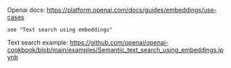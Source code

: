 Openai docs: https://platform.openai.com/docs/guides/embeddings/use-cases

    see "Text search using embeddings"



Text search example: https://github.com/openai/openai-cookbook/blob/main/examples/Semantic_text_search_using_embeddings.ipynb
